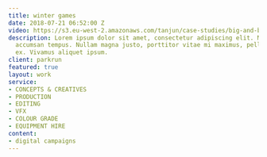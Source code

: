 ```yaml
---
title: winter games
date: 2018-07-21 06:52:00 Z
video: https://s3.eu-west-2.amazonaws.com/tanjun/case-studies/big-and-bold/reel
description: Lorem ipsum dolor sit amet, consectetur adipiscing elit. Morbi laoreet
  accumsan tempus. Nullam magna justo, porttitor vitae mi maximus, pellentesque tristique
  ex. Vivamus aliquet ipsum.
client: parkrun
featured: true
layout: work
service:
- CONCEPTS & CREATIVES
- PRODUCTION
- EDITING
- VFX
- COLOUR GRADE
- EQUIPMENT HIRE
content:
- digital campaigns
---
```



